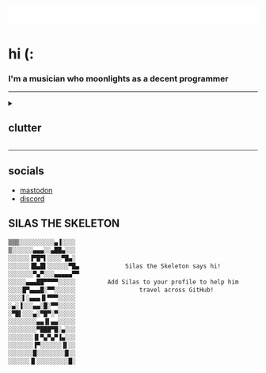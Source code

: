 [![typing svg](./typing.svg)](https://git.io/typing-svg)
# hi (:</h1>
### I'm a musician who moonlights as a decent programmer

---

<details><summary>

## clutter

</summary>

### Stats

![image of stats](https://github-readme-stats.vercel.app/api/?username=RuralAnemone&theme=dracula&hide_border=true&hide_title=true&count_private=true)
![another image detailing yet more stats](https://github-readme-streak-stats.herokuapp.com/?user=RuralAnemone&theme=dracula&mode=weekly&hide_border=true)
<!--START_SECTION:waka-->

```txt
Total Time: 13 hrs 6 mins

TypeScript   9 hrs 30 mins   ██████████████████░░░░░░░   72.51 %
CSS          54 mins         █▓░░░░░░░░░░░░░░░░░░░░░░░   06.90 %
JSON         52 mins         █▓░░░░░░░░░░░░░░░░░░░░░░░   06.69 %
SCSS         27 mins         █░░░░░░░░░░░░░░░░░░░░░░░░   03.47 %
Java         25 mins         ▓░░░░░░░░░░░░░░░░░░░░░░░░   03.20 %
```

<!--END_SECTION:waka-->
<table><tbody><tr><td><a href="https://octo-ring.com/"><img src="https://octo-ring.com/static/img/widget/top.png" width="99%" alt="Octo Ring logo" align="top"></a><br><a href="https://octo-ring.com/p/RuralAnemone/prev"><img src="https://octo-ring.com/static/img/widget/prev.png" width="33%" alt="previous" align="top" title="previous profile"></a><a href="https://octo-ring.com/p/RuralAnemone/random"><img src="https://octo-ring.com/static/img/widget/random.png" width="33%" alt="random" align="top" title="random profile"></a><a href="https://octo-ring.com/p/RuralAnemone/next"><img src="https://octo-ring.com/static/img/widget/next.png" width="33%" alt="next" align="top" title="next profile"></a><br><a href="https://octo-ring.com/"><img src="https://octo-ring.com/static/img/widget/bottom.png" width="99%" alt="check out other GitHub profiles in the Octo Ring" align="top"></a></td></tr></tbody></table>
<a href="https://octoprofile.vercel.app/user?id=RuralAnemone">Check out my Octoprofile</a>
</div>

<!-- ---

## give me your ip (please? 🥺)
<a href="https://cdn1.ruralanemone.tech/e/e.html" target="_blank">open in new tab &#8811;</a> -->

---

[![spotify-github-profile](https://spotify-github-profile.vercel.app/api/view?uid=865gvwh1q8cz6cvadsyelnna2&cover_image=true&theme=default&show_offline=false&background_color=121212&interchange=true)](https://github.com/kittinan/spotify-github-profile)

---

### about me:

[![profile visitors badge](https://komarev.com/ghpvc/?username=RuralAnemone&label=Profile%20Visitors&color=001eff&style=flat)](.)
[![I use debian btw](https://img.shields.io/badge/OS-debian-lightgrey/?logo=debian&color=d70751)](https://3kh0.ruralanemone.tech/dump/redirect.html?to=https%3A%2F%2Fgithub.com%2Fruralanemone&local=true)
[![ide: vscode](https://img.shields.io/badge/Editor-VS%20Code-blue/?logo=visualstudiocode&color=blue)](https://vscode.dev)
[![ide: replit](https://img.shields.io/badge/Editor-replit-blue/?logo=replit&logoColor=darkgrey&color=darkgrey)](https://replit.com)
[![reddit badge](https://img.shields.io/reddit/user-karma/combined/RuralAnemone_?logo=reddit)](https://old.reddit.com/u/RuralAnemone_)
[![spotify badge](https://img.shields.io/badge/Listens%20to-Spotify-blue/?logo=spotify&logoColor=warning&color=1DB954)](https://open.spotify.com/user/865gvwh1q8cz6cvadsyelnna2)
[![language: js](https://img.shields.io/badge/Knows-JavaScript-blue/?logo=javascript&logoColor=warning&color=yellow)](https://js.org)
[![language: ts](https://img.shields.io/badge/Knows-Typescript-blue/?logo=typescript&color=blue)](https://typescriptlang.org)
[![language: html](https://img.shields.io/badge/Knows-HTML-blue/?logo=html5&logoColor=warning&color=orange)](https://https://developer.mozilla.org/en-US/docs/Web/HTML)
[![language: brainfuck](https://img.shields.io/badge/Knows-BrainFuck-F00?logo=brainfuck)](https://piped.video/hdHjjBS4cs8)
[![uses: stackoverflow](https://img.shields.io/badge/Uses-stackoverflow-blue/?logo=stackoverflow&logoColor=warning&color=ef8236)](https://stackoverflow.com/users/17834675/rural-anemone)
[![uses: gmail](https://img.shields.io/badge/Uses-Gmail-blue/?logo=gmail&logoColor=warning&color=red)](https://gmail.com)
[![uses: lynx (browser)](https://img.shields.io/badge/Preferred%20Browser-Lynx-blue/?color=ff1b2d)](https://lynx.invisible-island.net)
[![uses: steam](https://img.shields.io/badge/Uses-Steam-blue/?logo=steam&logoColor=1b2838&color=1b2838)](https://steampowered.com)
[![uses: discord](https://img.shields.io/badge/Uses-Discord-blue/?logo=discord&logoColor=warning&color=7289DA)](https://discord.com/users/317304545451573248)
[![github sponsors (more than 0???)](https://img.shields.io/github/sponsors/RuralAnemone?label=Sponsors&logo=githubsponsors&style=flat)](https://ko-fi.com/ruralanemone)
[![total stars](https://img.shields.io/github/stars/RuralAnemone?color=yellow&label=User%20Stars&logo=github&logoColor=yellow)](.)
[![followers count](https://img.shields.io/github/followers/RuralAnemone?color=g&label=User%20Followers&logo=github)](.)

[![real rating system (real)](https://github-profile-trophy.vercel.app/?username=RuralAnemone&no-frame=trueno-bg=true&theme=dracula)](https://github.com/ryo-ma/github-profile-trophy)

---

### default github readme template:
#### `emojis == 🤮`

- 🔭 I’m currently working on
  - [the skewer website](https://mvskewer.vercel.app)
  - [learning cobol](https://github.com/RuralAnemone/learning-cobol) (see below)

- 🌱 I’m currently learning [COBOL](https://en.wikipedia.org/wiki/COBOL), [![react logo](https://cdn4.iconfinder.com/data/icons/logos-3/600/React.js_logo-16.png)](https://react.dev), [![golang logo](https://upload.wikimedia.org/wikipedia/commons/thumb/0/05/Go_Logo_Blue.svg/32px-Go_Logo_Blue.svg.png)](https://go.dev), [![haskell logo](https://upload.wikimedia.org/wikipedia/commons/thumb/1/1c/Haskell-Logo.svg/16px-Haskell-Logo.svg.png)](https://haskell.org)

- ![twitch logo](https://cdn.iconscout.com/icon/free/png-16/twitch-20-721977.png) I do coding (and sometimes gaming) streams [on twitch](https://twitch.tv/ruralanemone) intermittently

<!-- - 🤝 I’m looking for help with [...] -->

<!-- - 👨‍💻 ~~All~~ some of my projects are available at [https://ruralanemone.tech/](https://ruralanemone.tech/). -->

- 📫 How to reach me:
  1. give up
  2. [discord](https://discord.com/users/317304545451573248)
  3. <a rel="me" href="https://techhub.social/@ruralanemone">mastodon</a>

- ⚡ Fun fact: I have been playing piano for like 12 years and I still have no idea how or where to apply it; yay!

---

### the funny:
![the funny](https://readme-jokes.vercel.app/api)

</details>

---

## socials

- <a rel="me" href="https://techhub.social/@ruralanemone">mastodon</a>
- [discord](https://discord.com/users/317304545451573248)

## SILAS THE SKELETON

```SILAS THE SKELETON!!!! 🐗🤯
▒▒▒░░░░░░░░░░▄▐░░░░
▒░░░░░░▄▄▄░░▄██▄░░░
░░░░░░▐▀█▀▌░░░░▀█▄░
░░░░░░▐█▄█▌░░░░░░▀█▄             Silas the Skeleton says hi!
░░░░░░░▀▄▀░░░▄▄▄▄▄▀▀
░░░░░▄▄▄██▀▀▀▀░░░░░         Add Silas to your profile to help him 
░░░░█▀▄▄▄█░▀▀░░░░░░                  travel across GitHub!
░░░░▌░▄▄▄▐▌▀▀▀░░░░░
░▄░▐░░░▄▄░█░▀▀░░░░░
░▀█▌░░░▄░▀█▀░▀░░░░░
░░░░░░░░▄▄▐▌▄▄░░░░░
░░░░░░░░▀███▀█░▄░░░
░░░░░░░▐▌▀▄▀▄▀▐▄░░░
░░░░░░░▐▀░░░░░░▐▌░░
░░░░░░░█░░░░░░░░█░░
░░░░░░▐▌░░░░░░░░░█░ 
```
